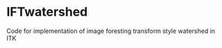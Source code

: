IFTwatershed
============

Code for implementation of image foresting transform style watershed in ITK
